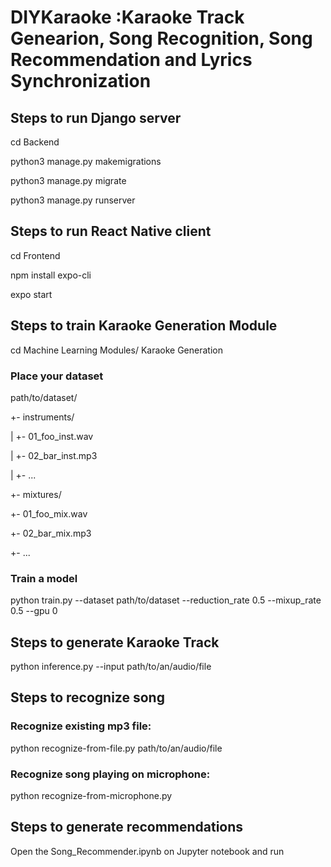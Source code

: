 # DIYKaraoke :Karaoke Track Genearion, Song Recognition, Song Recommendation and Lyrics Synchronization

## Steps to run Django server

cd Backend 

python3 manage.py makemigrations

python3 manage.py migrate

python3 manage.py runserver <your public ip>

## Steps to run  React Native client

cd Frontend

npm install expo-cli

expo start

## Steps to train Karaoke Generation Module
cd Machine Learning Modules/ Karaoke Generation
### Place your dataset

path/to/dataset/
 
 +- instruments/
 
 |    +- 01_foo_inst.wav
 
 |    +- 02_bar_inst.mp3
 
 |    +- ...
 
 +- mixtures/
 
 +- 01_foo_mix.wav
 
 +- 02_bar_mix.mp3
 
 +- ...
### Train a model
python train.py --dataset path/to/dataset --reduction_rate 0.5 --mixup_rate 0.5 --gpu 0

## Steps to generate Karaoke Track
python inference.py --input path/to/an/audio/file

## Steps to recognize song

### Recognize existing mp3 file:
python  recognize-from-file.py path/to/an/audio/file

### Recognize song playing on microphone:
python  recognize-from-microphone.py 


## Steps to generate recommendations

Open the Song_Recommender.ipynb on Jupyter notebook and run

